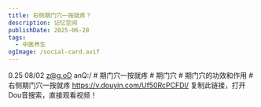 ```yaml
---
title: 右侧期门穴一按就疼？
description: 记忆空间
publishDate: 2025-06-28
tags:
  - 中医养生
ogImage: /social-card.avif
---
```

0.25 08/02 z@g.oD anQ:/ # 期门穴一按就疼 # 期门穴 # 期门穴的功效和作用 # 右侧期门穴一按就疼  https://v.douyin.com/Uf50RcPCFDI/ 复制此链接，打开Dou音搜索，直接观看视频！
